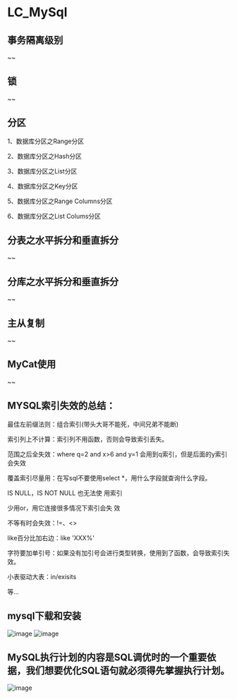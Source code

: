 # LC_MySql
## 事务隔离级别
~~
## 锁
~~
## 分区
1、数据库分区之Range分区

2、数据库分区之Hash分区

3、数据库分区之List分区

4、数据库分区之Key分区

5、数据库分区之Range Columns分区

6、数据库分区之List Colums分区

## 分表之水平拆分和垂直拆分
~~
## 分库之水平拆分和垂直拆分
~~
## 主从复制
~~
## MyCat使用
~~

## MYSQL索引失效的总结：
最佳左前缀法则：组合索引(带头大哥不能死，中间兄弟不能断) 

索引列上不计算：索引列不用函数，否则会导致索引丢失。

范围之后全失效：where q=2 and x>6 and y=1 会用到q索引，但是后面的y索引会失效

覆盖索引尽量用：在写sql不要使用select *，用什么字段就查询什么字段。

IS NULL，IS NOT NULL 也无法使 用索引

少用or，用它连接很多情况下索引会失 效

不等有时会失效：!=、<>

like百分比加右边：like 'XXX%'

字符要加单引号：如果没有加引号会进行类型转换，使用到了函数，会导致索引失效。

小表驱动大表：in/exisits 

等...

## mysql下载和安装
![image](https://user-images.githubusercontent.com/26539681/121656533-29503f80-cad2-11eb-9722-192e7bb10f5a.png)
![image](https://user-images.githubusercontent.com/26539681/121657500-083c1e80-cad3-11eb-9f58-7b23a5e67122.png)

## MySQL执行计划的内容是SQL调优时的一个重要依据，我们想要优化SQL语句就必须得先掌握执行计划。
![image](https://user-images.githubusercontent.com/26539681/121989239-5badb580-cdce-11eb-8f16-c22db6e21db5.png)
